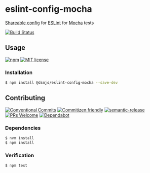 # eslint-config-mocha

[Shareable config](https://eslint.org/docs/developer-guide/shareable-configs#shareable-configs)
for [ESLint](https://eslint.org) for 
[Mocha](https://mochajs.org) tests

<!--status-badges start -->

[![Build Status][ci-badge]][ci-link]

<!--status-badges end -->

## Usage

<!--consumer-badges start -->

[![npm][npm-badge]][npm-link]
[![MIT license][license-badge]][license-link]

<!--consumer-badges end -->

### Installation

```sh
$ npm install @dsmjs/eslint-config-mocha --save-dev
```

## Contributing

<!--contribution-badges start -->

[![Conventional Commits][commit-convention-badge]][commit-convention-link]
[![Commitizen friendly][commitizen-badge]][commitizen-link]
[![semantic-release][semantic-release-badge]][semantic-release-link]
[![PRs Welcome][PRs-badge]][PRs-link]
[![Dependabot][dependabot-badge]][dependabot-link]

<!--contribution-badges end -->

### Dependencies

```sh
$ nvm install
$ npm install
```

### Verification

```sh
$ npm test
```

[npm-link]: https://www.npmjs.com/package/@dsmjs/eslint-config-mocha

[npm-badge]: https://img.shields.io/npm/v/@dsmjs/eslint-config-mocha.svg

[license-link]: LICENSE

[license-badge]: https://img.shields.io/github/license/dsmjs/eslint-config-mocha.svg

[ci-link]: https://travis-ci.com/dsmjs/eslint-config-mocha

[ci-badge]: https://img.shields.io/travis/com/dsmjs/eslint-config-mocha/master.svg

[commit-convention-link]: https://conventionalcommits.org

[commit-convention-badge]: https://img.shields.io/badge/Conventional%20Commits-1.0.0-yellow.svg

[commitizen-link]: http://commitizen.github.io/cz-cli/

[commitizen-badge]: https://img.shields.io/badge/commitizen-friendly-brightgreen.svg

[semantic-release-link]: https://github.com/semantic-release/semantic-release

[semantic-release-badge]: https://img.shields.io/badge/%20%20%F0%9F%93%A6%F0%9F%9A%80-semantic--release-e10079.svg

[PRs-link]: http://makeapullrequest.com

[PRs-badge]: https://img.shields.io/badge/PRs-welcome-brightgreen.svg

[dependabot-link]: https://dependabot.com/

[dependabot-badge]: https://badgen.net/dependabot/dsmjs/eslint-config-mocha/?icon=dependabot

